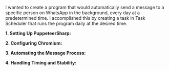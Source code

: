 I wanted to create a program that would automatically send a message to a specific person on WhatsApp in the background, every day at a predetermined time. I accomplished this by creating a task in Task Scheduler that runs the program daily at the desired time.

**1. Setting Up PuppeteerSharp:**

**2. Configuring Chromium:** 

**3. Automating the Message Process:** 

**4. Handling Timing and Stability:**
